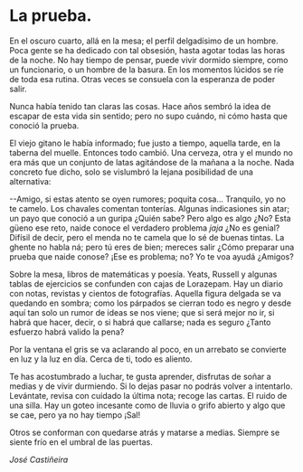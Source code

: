 # La prueba.

En el oscuro cuarto, allá en la mesa; el perfil delgadísimo de un hombre. Poca gente se ha dedicado con tal obsesión, hasta agotar todas las horas de la noche. No hay tiempo de pensar, puede vivir dormido siempre, como un funcionario, o un hombre de la basura. En los momentos lúcidos se ríe de toda esa rutina. Otras veces se consuela con la esperanza de poder salir. 

Nunca había tenido tan claras las cosas. Hace años sembró la idea de escapar de esta vida sin sentido; pero no supo cuándo, ni cómo hasta que conoció la prueba. 

El viejo gitano le habı́a informado; fue justo a tiempo, aquella tarde, en la taberna del muelle. Entonces todo cambió. Una cerveza, otra y el mundo no era más que un conjunto de latas agitándose de la mañana a la noche. Nada concreto fue dicho, solo se vislumbró la lejana posibilidad de una alternativa:

--Amigo, si estas atento se oyen rumores; poquita cosa... Tranquilo, yo no te camelo. Los chavales comentan tonterías. Algunas indicasiones sin atar; un payo que conoció a un guripa ¿Quién sabe? Pero algo es algo ¿No? Esta güeno ese reto, naide conoce el verdadero problema  *jaja* ¿No es genial? Difı́sil de decir, pero el menda no te camela que lo sé de buenas tintas. La ghente no habla ná; pero tú eres de bien; mereces salir ¿Cómo preparar una prueba que naide conose? ¡Ese es problema; no? Yo te voa ayudá ¿Amigos? 

Sobre la mesa, libros de matemáticas y poesía. Yeats, Russell y algunas tablas de ejercicios se confunden con cajas de Lorazepam. Hay un diario con notas, revistas y cientos de fotografías. Aquella figura delgada se va quedando en sombra; como los párpados se cierran todo es negro y desde aquı́ tan solo un rumor de ideas se nos viene; que si será mejor no ir, si habrá que hacer, decir, o si habrá que callarse; nada es seguro ¿Tanto esfuerzo habrá valido la pena?

Por la ventana el gris se va aclarando al poco, en un arrebato se convierte en luz y la luz en día. Cerca de ti, todo es aliento.

Te has acostumbrado a luchar, te gusta aprender, disfrutas de soñar a medias y de vivir durmiendo. Si lo dejas pasar no podrás volver a intentarlo. Levántate, revisa con cuidado la última nota; recoge las cartas. El ruido de una silla. Hay un goteo incesante como de lluvia o grifo abierto y algo que se cae, pero ya no hay tiempo ¡Sal! 

Otros se conforman con quedarse atrás y matarse a medias. Siempre se siente frío en el umbral de las puertas.

*José Castiñeira*
